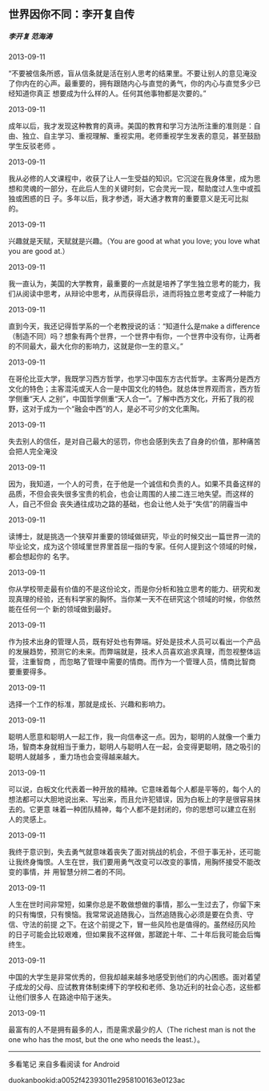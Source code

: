 ## 世界因你不同：李开复自传

##### 李开复 范海涛

  

2013-09-11

“不要被信条所惑，盲从信条就是活在别人思考的结果里。不要让别人的意见淹没了你内在的心声。最重要的，拥有跟随内心与直觉的勇气，你的内心与直觉多少已经知道你真正
想要成为什么样的人。任何其他事物都是次要的。”

  

2013-09-11

成年以后，我才发现这种教育的真谛。美国的教育和学习方法所注重的准则是：自由、独立、自主学习、重视理解、重视实用。老师重视学生发表的意见，甚至鼓励学生反驳老师
。

  

2013-09-11

我从必修的人文课程中，收获了让人一生受益的知识。它沉淀在我身体里，成为思想和灵魂的一部分，在此后人生的关键时刻，它会灵光一现，帮助度过人生中或孤独或困惑的日
子。多年以后，我才参透，哥大通才教育的重要意义是无可比拟的。

  

2013-09-11

兴趣就是天赋，天赋就是兴趣。（You are good at what you love; you love what you are good at.）

  

2013-09-11

我一直认为，美国的大学教育，最重要的一点就是培养了学生独立思考的能力，我们从阅读中思考，从辩论中思考，从而获得启示，进而将独立思考变成了一种能力

  

2013-09-11

直到今天，我还记得哲学系的一个老教授说的话：“知道什么是make a
difference（制造不同）吗？想象有两个世界，一个世界中有你，一个世界中没有你，让两者的不同最大，最大化你的影响力，这就是你一生的意义。”

  

2013-09-11

在哥伦比亚大学，我既学习西方哲学，也学习中国东方古代哲学。主客两分是西方文化的特色；主客混沌或天人合一是中国文化的特色。就总体世界观而言，西方哲学侧重“天人
之别”，中国哲学侧重“天人合一”。了解中西方文化，开拓了我的视野，这对于成为一个“融会中西”的人，是必不可少的文化熏陶。

  

2013-09-11

失去别人的信任，是对自己最大的惩罚，你也会感到失去了自身的价值，那种痛苦会把人完全淹没

  

2013-09-11

因为，我知道，一个人的可贵，在于他是一个诚信和负责的人。如果不具备这样的品质，不但会丧失很多宝贵的机会，也会让周围的人接二连三地失望。而这样的人，自己不但会
丧失通往成功之路的基础，也会让他人处于“失信”的阴霾当中

  

2013-09-11

读博士，就是挑选一个狭窄并重要的领域做研究，毕业的时候交出一篇世界一流的毕业论文，成为这个领域里世界里首屈一指的专家。任何人提到这个领域的时候，都会想起你的
名字。

  

2013-09-11

你从学校带走最有价值的不是这份论文，而是你分析和独立思考的能力、研究和发现真理的经验，还有科学家的胸怀。当你某一天不在研究这个领域的时候，你依然能在任何一个
新的领域做到最好。

  

2013-09-11

作为技术出身的管理人员，既有好处也有弊端。好处是技术人员可以看出一个产品的发展趋势，预测它的未来。而弊端就是，技术人员喜欢追求真理，而忽视整体运营，注重智商
，而忽略了管理中需要的情商。而作为一个管理人员，情商比智商要重要得多。

  

2013-09-11

选择一个工作的标准，那就是成长、兴趣和影响力。

  

2013-09-11

聪明人愿意和聪明人一起工作，我一向信奉这一点。因为，聪明的人就像一个重力场，智商本身就相当于重力，聪明人与聪明人在一起，会变得更聪明，随之吸引的聪明人就越多
，重力场也会变得越来越大。

  

2013-09-11

可以说，白板文化代表着一种开放的精神。它意味着每个人都是平等的，每个人的想法都可以大胆地说出来、写出来，而且允许犯错误，因为白板上的字是很容易抹去的。它更意
味着一种团队精神，每个人都不是封闭的，你的思想可以建立在别人的灵感上。

  

2013-09-11

我终于意识到，失去勇气就意味着丧失了面对挑战的机会，不但于事无补，还可能让我终身悔恨。人生在世，我们要用勇气改变可以改变的事情，用胸怀接受不能改变的事情，并
用智慧分辨二者的不同。

  

2013-09-11

人生在世时间非常短，如果你总是不敢做想做的事情，那么一生过去了，你留下来的只有悔恨，只有懊恼。我常常说追随我心，当然追随我心必须是要在负责、守信、守法的前提
之下。在这个前提之下，冒一些风险也是值得的。虽然经历风险的日子可能会比较艰难，但如果我不这样做，那蹉跎十年、二十年后我可能会后悔终生。

  

2013-09-11

中国的大学生是非常优秀的，但我却越来越多地感受到他们的内心困惑。面对着望子成龙的父母、应试教育体制束缚下的学校和老师、急功近利的社会心态，这些都让他们很多人
在路途中陷于迷失。

  

2013-09-11

最富有的人不是拥有最多的人，而是需求最少的人（The richest man is not the one who has the most, but
the one who needs the least.）。

* * *

多看笔记 来自多看阅读 for Android

duokanbookid:a0052f42393011e2958100163e0123ac

